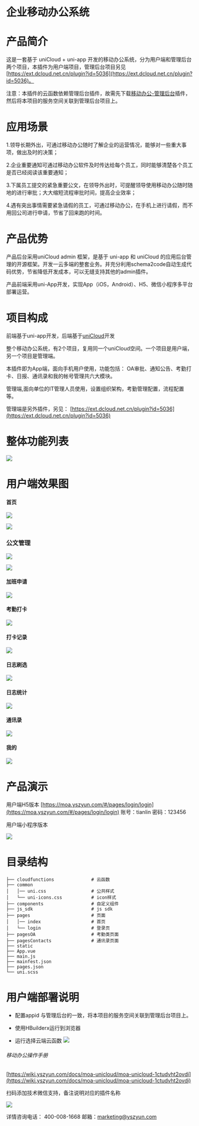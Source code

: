 <h1> 企业移动办公系统 </h1>

# 产品简介
这是一套基于 uniCloud + uni-app 开发的移动办公系统，分为用户端和管理后台两个项目，本插件为用户端项目，管理后台项目另见[https://ext.dcloud.net.cn/plugin?id=5036](https://ext.dcloud.net.cn/plugin?id=5036)。

注意：本插件的云函数依赖管理后台插件，故需先下载[移动办公-管理后台](https://ext.dcloud.net.cn/plugin?id=5036)插件，然后将本项目的服务空间关联到管理后台项目上。


# 应用场景
1.领导长期外出，可通过移动办公随时了解企业的运营情况，能够对一些重大事项，做出及时的决策；

2.企业重要通知可通过移动办公软件及时传达给每个员工，同时能够清楚各个员工是否已经阅读该重要通知；

3.下属员工提交的紧急重要公文，在领导外出时，可提醒领导使用移动办公随时随地的进行审批；大大缩短流程审批时间，提高企业效率；

4.遇有突出事情需要紧急请假的员工，可通过移动办公，在手机上进行请假，而不用回公司进行申请，节省了回来跑的时间。

# 产品优势
产品后台采用uniCloud admin 框架，是基于 uni-app 和 uniCloud 的应用后台管理的开源框架。开发一云多端的整套业务。并充分利用schema2code自动生成代码优势，节省降低开发成本，可以无缝支持其他的admin插件。

产品前端采用uni-App开发，实现App（iOS，Android）、H5、微信小程序多平台部署运营。

# 项目构成
前端基于uni-app开发，后端基于[uniCloud](https://uniapp.dcloud.net.cn/uniCloud/README)开发

整个移动办公系统，有2个项目，复用同一个uniCloud空间。一个项目是用户端，另一个项目是管理端。

本插件即为App端，面向手机用户使用，功能包括：
OA审批、通知公告、考勤打卡、日报、通讯录和我的帐号管理共六大模块。

管理端,面向单位的IT管理人员使用，设置组织架构，考勤管理配置，流程配置等。

管理端是另外插件，另见： [https://ext.dcloud.net.cn/plugin?id=5036](https://ext.dcloud.net.cn/plugin?id=5036)



# 整体功能列表
![](https://wiki.yszyun.com/uploads/moa-admin/images/m_898f6c720d8a5cd6ea357f8a6453f3ab_r.jpg)

# 用户端效果图
#### 首页
![](https://wiki.yszyun.com/uploads/moa-admin/images/m_f09fc2d26d4bdfcb79ea5e27f8fd56d3_r.jpg)

![](https://wiki.yszyun.com/uploads/moa-admin/images/m_679421fe5989711ecf16f5ac3ed205a0_r.jpg)

### 公文管理
![](https://wiki.yszyun.com/uploads/moa-admin/images/m_30e2b6c4412d0aff122fa092f22ba539_r.jpg)

![](https://wiki.yszyun.com/uploads/moa-admin/images/m_bf1f6fff6355002970221d4873101cb4_r.jpg)

#### 加班申请
![](https://wiki.yszyun.com/uploads/moa-admin/images/m_778770ebb5a6e06973b4b12bb9775bc9_r.jpg)

#### 考勤打卡
![](https://wiki.yszyun.com/uploads/moa-admin/images/m_25398624af26d648f3a97ff82303b63b_r.jpg)

#### 打卡记录
![](https://wiki.yszyun.com/uploads/moa-admin/images/m_9c268a5d28edf12ddd3283ddd215e709_r.jpg)

#### 日志刷选
![](https://wiki.yszyun.com/uploads/moa-admin/images/m_48d008e4b031187bc54ff6489fccb449_r.jpg)

#### 日志统计
![](https://wiki.yszyun.com/uploads/moa-admin/images/m_8ac46525f8adddbace3a1a94c6048416_r.jpg)


#### 通讯录
![](https://wiki.yszyun.com/uploads/moa-admin/images/m_e7d206fe67cc7a26b54ce5bd98e218ee_r.jpg)

#### 我的
![](https://wiki.yszyun.com/uploads/moa-admin/images/m_e1d6b94bdce262c179f67f75b7a22a3d_r.jpg)


# 产品演示

用户端H5版本
[https://moa.yszyun.com/#/pages/login/login](https://moa.yszyun.com/#/pages/login/login)
账号：tianlin
密码：123456

用户端小程序版本

![](https://wiki.yszyun.com/uploads/moa-admin/images/m_36bd7bf15092660dc61413ae5052b432_r.jpg)


# 目录结构
```
├── cloudfunctions              # 云函数
├── common
│   │── uni.css                 # 公共样式
│   └── uni-icons.css           # icon样式
├── components                  # 自定义组件
├── js_sdk                      # js sdk
├── pages                       # 页面
│   │── index                   # 首页
│   └── login                   # 登录页
├── pagesOA                     # 考勤类页面
├── pagesContacts               # 通讯录页面
├── static
├── App.vue
├── main.js
├── mainfest.json
├── pages.json
└── uni.scss
```

# 用户端部署说明
* 配置appid 与管理后台的一致，将本项目的服务空间关联到管理后台项目上。

* 使用HBuilderx运行到浏览器

* 运行选择云端云函数
![](https://wiki.yszyun.com/uploads/moa-admin/images/m_a684bf4340191ba856b6a9ffa42b86c9_r.png)
###### 移动办公操作手册
[https://wiki.yszyun.com/docs/moa-unicloud/moa-unicloud-1ctudvht2ovdi](https://wiki.yszyun.com/docs/moa-unicloud/moa-unicloud-1ctudvht2ovdi)


扫码添加技术微信支持，备注说明对应的插件名称

![](https://wiki.yszyun.com/uploads/moa-admin/images/m_a3639d790e5a0b1f9d1a1dd5e695894c_r.png)

详情咨询电话： 400-008-1668
邮箱：marketing@yszyun.com
